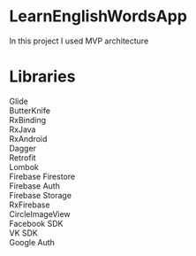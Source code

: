 # LearnEnglishWordsApp  
In this project I used MVP architecture  
# Libraries  
Glide  
ButterKnife  
RxBinding  
RxJava  
RxAndroid  
Dagger  
Retrofit  
Lombok  
Firebase Firestore  
Firebase Auth  
Firebase Storage  
RxFirebase  
CircleImageView  
Facebook SDK  
VK SDK  
Google Auth

